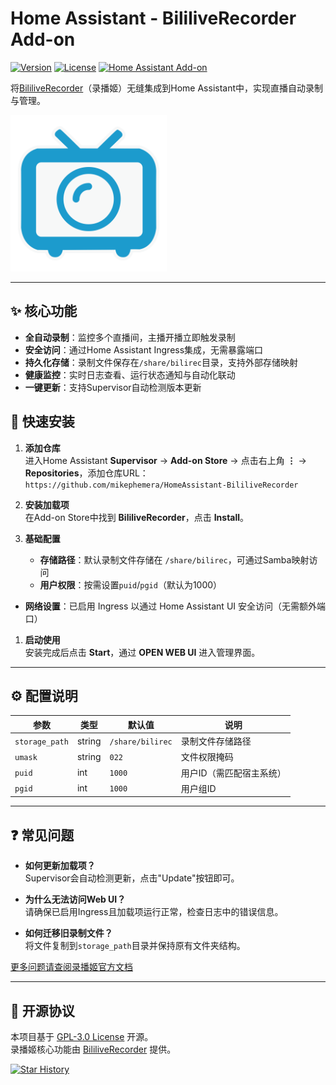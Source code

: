 # Home Assistant - BililiveRecorder Add-on

[![Version](https://img.shields.io/github/tag/Bililive/BililiveRecorder.svg?label=Version)](https://github.com/mikephemera/HomeAssistant-BililiveRecorder/releases)
[![License](https://img.shields.io/github/license/mikephemera/HomeAssistant-BililiveRecorder.svg)](LICENSE)
[![Home Assistant Add-on](https://img.shields.io/badge/Home%20Assistant-Add--on-blue.svg)](https://www.home-assistant.io/)

将[BililiveRecorder](https://rec.danmuji.org/)（录播姬）无缝集成到Home Assistant中，实现直播自动录制与管理。

<img src="logo.png" width="250" alt="BililiveRecorder Logo">

---

## ✨ 核心功能
- **全自动录制**：监控多个直播间，主播开播立即触发录制
- **安全访问**：通过Home Assistant Ingress集成，无需暴露端口
- **持久化存储**：录制文件保存在`/share/bilirec`目录，支持外部存储映射
- **健康监控**：实时日志查看、运行状态通知与自动化联动
- **一键更新**：支持Supervisor自动检测版本更新


## 🚀 快速安装
1. **添加仓库**  
   进入Home Assistant **Supervisor** → **Add-on Store** → 点击右上角 **⋮** → **Repositories**，添加仓库URL：  
   `https://github.com/mikephemera/HomeAssistant-BililiveRecorder`

2. **安装加载项**  
   在Add-on Store中找到 **BililiveRecorder**，点击 **Install**。

3. **基础配置**  
   - **存储路径**：默认录制文件存储在 `/share/bilirec`，可通过Samba映射访问
   - **用户权限**：按需设置`puid`/`pgid`（默认为1000）
- **网络设置**：已启用 Ingress 以通过 Home Assistant UI 安全访问（无需额外端口）
1. **启动使用**  
   安装完成后点击 **Start**，通过 **OPEN WEB UI** 进入管理界面。

---

## ⚙️ 配置说明
| 参数           | 类型   | 默认值           | 说明                     |
| -------------- | ------ | ---------------- | ------------------------ |
| `storage_path` | string | `/share/bilirec` | 录制文件存储路径         |
| `umask`        | string | `022`            | 文件权限掩码             |
| `puid`         | int    | `1000`           | 用户ID（需匹配宿主系统） |
| `pgid`         | int    | `1000`           | 用户组ID                 |

---

## ❓ 常见问题
- **如何更新加载项？**  
  Supervisor会自动检测更新，点击"Update"按钮即可。
  
- **为什么无法访问Web UI？**  
  请确保已启用Ingress且加载项运行正常，检查日志中的错误信息。

- **如何迁移旧录制文件？**  
  将文件复制到`storage_path`目录并保持原有文件夹结构。

[更多问题请查阅录播姬官方文档](https://rec.danmuji.org/user/faq/)

---

## 📜 开源协议
本项目基于 [GPL-3.0 License](LICENSE) 开源。  
录播姬核心功能由 [BililiveRecorder](https://github.com/BililiveRecorder/BililiveRecorder) 提供。

[![Star History](https://starchart.cc/mikephemera/HomeAssistant-BililiveRecorder.svg)](https://starchart.cc/mikephemera/HomeAssistant-BililiveRecorder)
